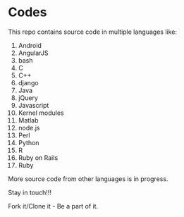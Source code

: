Codes
=====

This repo contains source code in multiple languages like:

1. Android
2. AngularJS
3. bash
4. C
5. C++
6. django
7. Java
8. jQuery
9. Javascript
10. Kernel modules
11. Matlab
12. node.js
13. Perl
14. Python
15. R
16. Ruby on Rails
17. Ruby

More source code from other languages is in progress.

Stay in touch!!!

Fork it/Clone it - Be a part of it.
